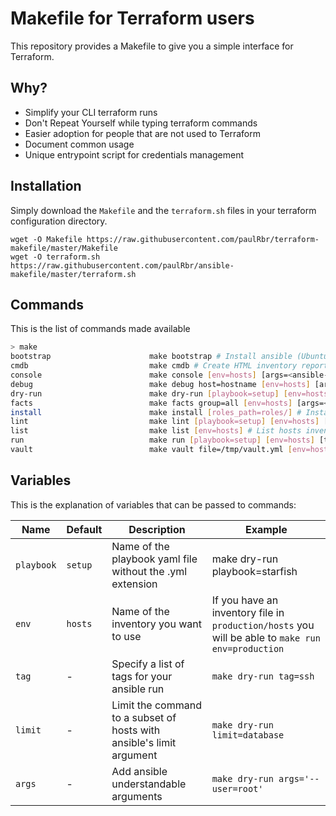 # Makefile for Terraform users

This repository provides a Makefile to give you a simple interface for Terraform.

## Why?

- Simplify your CLI terraform runs
- Don't Repeat Yourself while typing terraform commands
- Easier adoption for people that are not used to Terraform
- Document common usage
- Unique entrypoint script for credentials management

## Installation

Simply download the `Makefile` and the `terraform.sh` files in your terraform configuration directory.

    wget -O Makefile https://raw.githubusercontent.com/paulRbr/terraform-makefile/master/Makefile
    wget -O terraform.sh https://raw.githubusercontent.com/paulRbr/ansible-makefile/master/terraform.sh

## Commands

This is the list of commands made available

~~~bash
> make
bootstrap                      make bootstrap # Install ansible (Ubuntu only)
cmdb                           make cmdb # Create HTML inventory report
console                        make console [env=hosts] [args=<ansible-console arguments>] # Run an ansible console
debug                          make debug host=hostname [env=hosts] [args=<ansible arguments>] # Debug a host's variable
dry-run                        make dry-run [playbook=setup] [env=hosts] [tag=<ansible tag>] [limit=<ansible host limit>] [args=<ansible-playbook arguments>] # Run a playbook in dry run mode
facts                          make facts group=all [env=hosts] [args=<ansible arguments>] # Gather facts from your hosts
install                        make install [roles_path=roles/] # Install roles dependencies
lint                           make lint [playbook=setup] [env=hosts] [args=<ansible-playbook arguments>] # Check syntax of a playbook
list                           make list [env=hosts] # List hosts inventory
run                            make run [playbook=setup] [env=hosts] [tag=<ansible tag>] [limit=<ansible host limit>] [args=<ansible-playbook arguments>] # Run a playbook
vault                          make vault file=/tmp/vault.yml [env=hosts] [args=<ansible-vault arguments>] # Edit or create a vaulted file
~~~

## Variables

This is the explanation of variables that can be passed to commands:


| Name      | Default | Description | Example |
| --------- | ------- | ----------- | ------- |
| `playbook`|`setup`  | Name of the playbook yaml file without the .yml extension | make dry-run playbook=starfish |
| `env`     | `hosts` | Name of the inventory you want to use | If you have an inventory file in `production/hosts` you will be able to `make run env=production` |
| `tag`     | -       | Specify a list of tags for your ansible run | `make dry-run tag=ssh` |
| `limit`   | -       | Limit the command to a subset of hosts with ansible's limit argument | `make dry-run limit=database` |
| `args`    | -       | Add ansible understandable arguments | `make dry-run args='--user=root'` |
